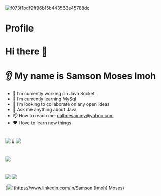 ![f073f1bdf9ff96b15b443563e45788dc](https://user-images.githubusercontent.com/91014957/183244678-0fcfab69-41dc-49ea-aded-cf712895f36c.gif)




# Profile
# Hi there 👋
# 👂 My name is Samson Moses Imoh 

* 🔭 I’m currently working on Java Socket
* 🌱 I’m currently learning MySql
* 🤝 I’m looking to collaborate on any open ideas 
* 💬 Ask me anything about Java
* 📫 How to reach me: callmesammy@yahoo.com
* ❤️ I love to learn new things 

#
<img src="https://github-readme-stats.vercel.app/api?username=Callmesammy&show_icons=true"/>
#
<img src="https://github-readme-stats.vercel.app/api/top-langs?username=Callmesammy"/>

#
<img src="https://github-readme-stats.vercel.app/api/top-langs?username=Callmesammy&layout=compact"/>

#
<img src="https://github-readme-streak-stats.herokuapp.com/?user=Callmesammy"/>

<img src="https://github-readme-stats.vercel.app/api?username=Callmesammy&show_icons=true&theme=dark"/>

[![](https://img.shields.io/badge/linkedin-%230077B5.svg?style=for-the-badge&logo=linkedin)](https://www.linkedin.com/in/Samson (Imoh) Moses)
